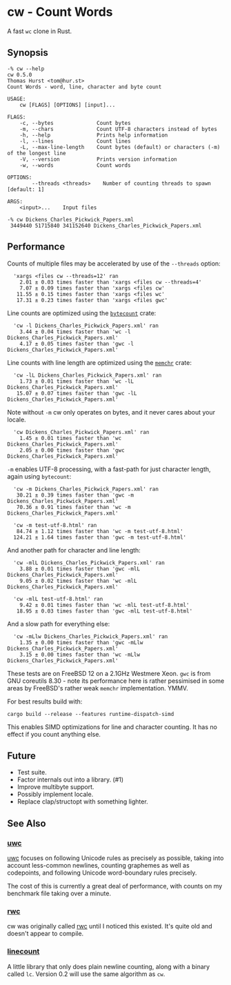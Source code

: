 # cw - Count Words

A fast `wc` clone in Rust.

## Synopsis

```
-% cw --help
cw 0.5.0
Thomas Hurst <tom@hur.st>
Count Words - word, line, character and byte count

USAGE:
    cw [FLAGS] [OPTIONS] [input]...

FLAGS:
    -c, --bytes              Count bytes
    -m, --chars              Count UTF-8 characters instead of bytes
    -h, --help               Prints help information
    -l, --lines              Count lines
    -L, --max-line-length    Count bytes (default) or characters (-m) of the longest line
    -V, --version            Prints version information
    -w, --words              Count words

OPTIONS:
        --threads <threads>    Number of counting threads to spawn [default: 1]

ARGS:
    <input>...    Input files

-% cw Dickens_Charles_Pickwick_Papers.xml
 3449440 51715840 341152640 Dickens_Charles_Pickwick_Papers.xml
```

## Performance

Counts of multiple files may be accelerated by use of the `--threads` option:

```
  'xargs <files cw --threads=12' ran
    2.01 ± 0.03 times faster than 'xargs <files cw --threads=4'
    7.07 ± 0.09 times faster than 'xargs <files cw'
   11.55 ± 0.15 times faster than 'xargs <files wc'
   17.31 ± 0.23 times faster than 'xargs <files gwc'
```

Line counts are optimized using the [`bytecount`][bytecount] crate:

```
  'cw -l Dickens_Charles_Pickwick_Papers.xml' ran
    3.44 ± 0.04 times faster than 'wc -l Dickens_Charles_Pickwick_Papers.xml'
    4.17 ± 0.05 times faster than 'gwc -l Dickens_Charles_Pickwick_Papers.xml'
```

Line counts with line length are optimized using the [`memchr`][memchr] crate:

```
  'cw -lL Dickens_Charles_Pickwick_Papers.xml' ran
    1.73 ± 0.01 times faster than 'wc -lL Dickens_Charles_Pickwick_Papers.xml'
   15.07 ± 0.07 times faster than 'gwc -lL Dickens_Charles_Pickwick_Papers.xml'
```

Note without `-m` cw only operates on bytes, and it never cares about your locale.

```
  'cw Dickens_Charles_Pickwick_Papers.xml' ran
    1.45 ± 0.01 times faster than 'wc Dickens_Charles_Pickwick_Papers.xml'
    2.05 ± 0.00 times faster than 'gwc Dickens_Charles_Pickwick_Papers.xml'
```

`-m` enables UTF-8 processing, with a fast-path for just character length, again
using `bytecount`:

```
  'cw -m Dickens_Charles_Pickwick_Papers.xml' ran
   30.21 ± 0.39 times faster than 'gwc -m Dickens_Charles_Pickwick_Papers.xml'
   70.36 ± 0.91 times faster than 'wc -m Dickens_Charles_Pickwick_Papers.xml'
```

```
  'cw -m test-utf-8.html' ran
   84.74 ± 1.12 times faster than 'wc -m test-utf-8.html'
  124.21 ± 1.64 times faster than 'gwc -m test-utf-8.html'
```

And another path for character and line length:

```
  'cw -mlL Dickens_Charles_Pickwick_Papers.xml' ran
    3.88 ± 0.01 times faster than 'gwc -mlL Dickens_Charles_Pickwick_Papers.xml'
    9.05 ± 0.02 times faster than 'wc -mlL Dickens_Charles_Pickwick_Papers.xml'
```

```
  'cw -mlL test-utf-8.html' ran
    9.42 ± 0.01 times faster than 'wc -mlL test-utf-8.html'
   18.95 ± 0.03 times faster than 'gwc -mlL test-utf-8.html'
```

And a slow path for everything else:

```
  'cw -mLlw Dickens_Charles_Pickwick_Papers.xml' ran
    1.35 ± 0.00 times faster than 'gwc -mLlw Dickens_Charles_Pickwick_Papers.xml'
    3.15 ± 0.00 times faster than 'wc -mLlw Dickens_Charles_Pickwick_Papers.xml'
```

These tests are on FreeBSD 12 on a 2.1GHz Westmere Xeon.  `gwc` is from GNU
coreutils 8.30 - note its performance here is rather pessimised in some areas by
FreeBSD's rather weak `memchr` implementation.  YMMV.

For best results build with:

```
cargo build --release --features runtime-dispatch-simd
```

This enables SIMD optimizations for line and character counting.  It has no
effect if you count anything else.


## Future

 * Test suite.
 * Factor internals out into a library. (#1)
 * Improve multibyte support.
 * Possibly implement locale.
 * Replace clap/structopt with something lighter.


## See Also

### [uwc]

[uwc] focuses on following Unicode rules as precisely as possible, taking into
account less-common newlines, counting graphemes as well as codepoints, and
following Unicode word-boundary rules precisely.

The cost of this is currently a great deal of performance, with counts on my
benchmark file taking over a minute.


### [rwc]

cw was originally called [rwc] until I noticed this existed.  It's quite old and
doesn't appear to compile.


### [linecount]

A little library that only does plain newline counting, along with a binary
called `lc`.  Version 0.2 will use the same algorithm as `cw`.


[bytecount]: https://crates.io/crates/bytecount
[memchr]: https://crates.io/crates/memchr
[uwc]: https://crates.io/crates/uwc
[rwc]: https://crates.io/crates/rwc
[linecount]: https://crates.io/crates/linecount
